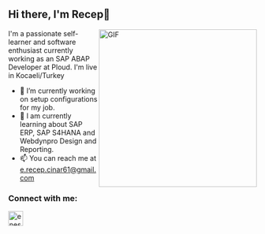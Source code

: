   ## Hi there, I'm Recep👋


  <img align="right" alt="GIF" width="320" src="https://64.media.tumblr.com/568d3e7a09e526859bfac355de0302aa/tumblr_mzzq9cAoAC1ql8t12o1_500.gifv" />

 
 I'm a passionate self-learner and software enthusiast currently working as an SAP ABAP Developer at Ploud.
 I'm live in Kocaeli/Turkey 

- 🔭 I’m currently working on setup configurations for my job.
- 🌱 I am currently learning about SAP ERP, SAP S4HANA and Webdynpro Design and Reporting.
- 📫 You can reach me at e.recep.cinar61@gmail.com

<h3 align="left">Connect with me:</h3>
<p align="left">
<a href="https://www.linkedin.com/in/enesrecepcinar/" target="blank"><img align="center" src="https://velanovascular.com/wp-content/uploads/2020/06/LinkedIn.png" alt="enes reep cinar" height="30" width="30" /></a>
